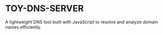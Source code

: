 # TOY-DNS-SERVER
A lightweight DNS tool built with JavaScript to resolve and analyze domain names efficiently.
